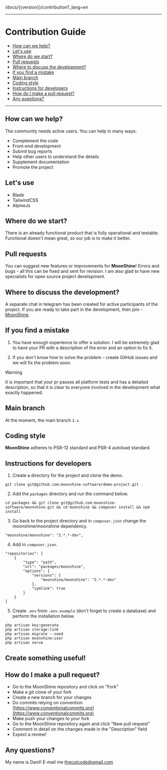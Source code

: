 /docs/{{version}}/contribution?_lang=en

------
# Contribution Guide

  - [How can we help?](#how-can-we-help)
  - [Let's use](#lets-use)
  - [Where do we start?](#where-do-we-start)
  - [Pull requests](#pull-requests)
  - [Where to discuss the development?](#where-to-discuss-the-development)
  - [If you find a mistake](#if-you-find-a-mistake)
  - [Main branch](#main-branch)
  - [Coding style](#coding-style)
  - [Instructions for developers](#dev-guide)
  - [How do I make a pull request?](#pr)
  - [Any questions?](#any-questions)

---

<a name="how-can-we-help"></a>
## How can we help?

The community needs active users. You can help in many ways:

- Complement the code
- Front-end development
- Submit bug reports
- Help other users to understand the details
- Supplement documentation
- Promote the project

<a name="lets-use"></a>
## Let's use

- Blade
- TailwindCSS
- AlpineJs

<a name="where-do-we-start"></a>
## Where do we start?

There is an already functional product that is fully operational and testable. Functional doesn't mean great, so our job is to make it better.

<a name="pull-requests"></a>
## Pull requests

You can suggest new features or improvements for **MoonShine**! Errors and bugs - all this can be fixed and sent for revision. I am also glad to have new specialists for open source project development.

<a name="where-to-discuss-the-development"></a>
## Where to discuss the development?

A separate chat in telegram has been created for active participants of the project. If you are ready to take part in the development, then join - [MoonShine](https://t.me/MoonShine_Laravel).

<a name="if-you-find-a-mistake"></a>
## If you find a mistake

1. You have enough experience to offer a solution. I will be extremely glad to have your PR with a description of the error and an option to fix it.

2. If you don't know how to solve the problem - create GitHub issues and we will fix the problem soon.

> [!WARNING]
> It is important that your pr passes all platform tests and has a detailed description, so that it is clear to everyone involved in the development what exactly happened.

<a name="main-branch"></a>
## Main branch

At the moment, the main branch `2.x`

<a name="coding-style"></a>
## Coding style

**MoonShine** adheres to PSR-12 standard and PSR-4 autoload standard.

<a name="dev-guide"></a>
## Instructions for developers

1. Create a directory for the project and clone the demo.

```
git clone git@github.com:moonshine-software/demo-project.git .
```

2. Add the `packages` directory and run the command below.

```
cd packages && git clone git@github.com:moonshine-software/moonshine.git && cd moonshine && composer install && npm install
```

3. Go back to the project directory and in `composer.json` change the moonshine/moonshine dependency.

```
"moonshine/moonshine": "2.*.*-dev",
```

4.  Add in `composer.json`.

```
"repositories": [
    {
        "type": "path",
        "url": "packages/moonshine",
        "options": {
            "versions": {
                "moonshine/moonshine": "2.*.*-dev"
            },
            "symlink": true
        }
    }
]
```

5. Create `.env` from `.env.example` (don't forget to create a database) and perform the installation below.

```shell
php artisan key:generate
php artisan storage:link
php artisan migrate --seed
php artisan moonshine:user
php artisan serve
```
## Create something useful!

<a name="pr"></a>
## How do I make a pull request?

- Go to the MoonShine repository and click on "Fork"
- Make a git clone of your fork
- Create a new branch for your changes
- Do commits relying on convention [https://www.conventionalcommits.org](https://www.conventionalcommits.org)
- Make push your changes to your fork
- Go to the MoonShine repository again and click "New pull request"
- Comment in detail on the changes made in the "Description" field
- Expect a review!

<a name="any-questions"></a>
## Any questions?

My name is Danil! E-mail me [thecutcode@gmail.com](mailto:thecutcode@gmail.com)
